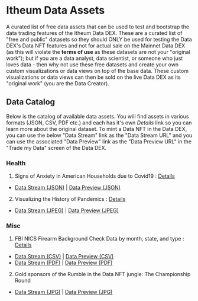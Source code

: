 # Itheum Data Assets

A curated list of free data assets that can be used to test and bootstrap the data trading features of the Itheum Data DEX. These are a curated list of "free and public" datasets so they should ONLY be used for testing the Data DEX's Data NFT features and not for actual sale on the Mainnet Data DEX (as this will violate the **terms of use** as these datasets are not your "original work"); but if you are a data analyst, data scientist, or someone who just loves data - then why not use these free datasets and create your own custom visualizations or data views on top of the base data. These custom visualizations or data views can then be sold on the live Data DEX as its "original work" (you are the Data Creator).

## Data Catalog

Below is the catalog of available data assets. You will find assets in various formats (JSON, CSV, PDF etc.) and each has it's own _Details_ link so you can learn more about the original dataset. To mint a Data NFT in the Data DEX, you can use the below "Data Stream" link as the "Data Stream URL" and you can use the associated "Data Preview" link as the "Data Preview URL" in the "Trade my Data" screen of the Data DEX.

### Health

1. Signs of Anxiety in American Households due to Covid19 : [Details](https://github.com/Itheum/data-assets/blob/main/Health/H1__Signs_of_Anxiety_in_American_Households_due_to_Covid19)

- [Data Stream (JSON)](https://raw.githubusercontent.com/Itheum/data-assets/main/Health/H1__Signs_of_Anxiety_in_American_Households_due_to_Covid19/dataset.json) | [Data Preview (JSON)](https://raw.githubusercontent.com/Itheum/data-assets/main/Health/H1__Signs_of_Anxiety_in_American_Households_due_to_Covid19/preview.json)

2. Visualizing the History of Pandemics : [Details](https://github.com/Itheum/data-assets/blob/main/Health/H2__Visualizing_the_History_of_Pandemics)

- [Data Stream (JPEG)](https://raw.githubusercontent.com/Itheum/data-assets/main/Health/H2__Visualizing_the_History_of_Pandemics/dataset.jpeg) | [Data Preview (JPEG)](https://raw.githubusercontent.com/Itheum/data-assets/main/Health/H2__Visualizing_the_History_of_Pandemics/preview.jpeg)

### Misc

1. FBI NICS Firearm Background Check Data by month, state, and type : [Details](https://github.com/Itheum/data-assets/blob/main/Misc/M1__FBI_Firearm_Background_Check_Data)

- [Data Stream (CSV)](https://raw.githubusercontent.com/Itheum/data-assets/main/Misc/M1__FBI_Firearm_Background_Check_Data/csv/dataset.csv) | [Data Preview (CSV)](https://raw.githubusercontent.com/Itheum/data-assets/main/Misc/M1__FBI_Firearm_Background_Check_Data/csv/preview.csv)
- [Data Stream (PDF)](https://raw.githubusercontent.com/Itheum/data-assets/main/Misc/M1__FBI_Firearm_Background_Check_Data/pdf/dataset.pdf) | [Data Preview (PDF)](https://raw.githubusercontent.com/Itheum/data-assets/main/Misc/M1__FBI_Firearm_Background_Check_Data/pdf/preview.pdf)

2. Gold sponsors of the Rumble in the Data NFT jungle: The Championship Round

- [Data Stream (JPG)](https://raw.githubusercontent.com/Itheum/data-assets/main/Misc/Gold_Sponsors/DataStream.jpg?v=100) | [Data Preview (JPG)](https://raw.githubusercontent.com/Itheum/data-assets/main/Misc/Gold_Sponsors/DataPreview.jpg)
